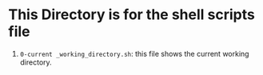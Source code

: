 # This Directory is for the shell scripts file

1. `0-current _working_directory.sh`: this file shows the current working directory.
